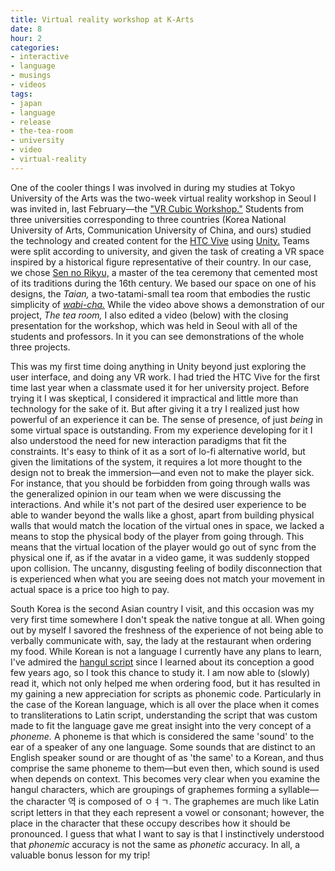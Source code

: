 ```yaml
---
title: Virtual reality workshop at K-Arts
date: 8
hour: 2
categories:
- interactive
- language
- musings
- videos
tags:
- japan
- language
- release
- the-tea-room
- university
- video
- virtual-reality
---
```


<video-embed service="vimeo" id="216446958" width="500" height="281" />

One of the cooler things I was involved in during my studies at Tokyo University of the Arts was the two-week virtual reality workshop in Seoul I was invited in, last February—the ["VR Cubic Workshop."](http://caica.online/special-event/vr-workshop) Students from three universities corresponding to three countries (Korea National University of Arts, Communication University of China, and ours) studied the technology and created content for the [HTC Vive](https://en.wikipedia.org/wiki/HTC_Vive) using [Unity.](https://en.wikipedia.org/wiki/Unity_(game_engine)) Teams were split according to university, and given the task of creating a VR space inspired by a historical figure representative of their country. In our case, we chose [Sen no Rikyu,](https://en.wikipedia.org/wiki/Sen_no_Riky%C5%AB) a master of the tea ceremony that cemented most of its traditions during the 16th century. We based our space on one of his designs, the _Taian,_ a two-tatami-small tea room that embodies the rustic simplicity of _[wabi-cha.](https://en.wikipedia.org/wiki/Wabi-cha)_ While the video above shows a demonstration of our project, _The tea room,_ I also edited a video (below) with the closing presentation for the workshop, which was held in Seoul with all of the students and professors. In it you can see demonstrations of the whole three projects.<!-- more -->

<video-embed service="vimeo" id="215927986" width="500" height="281" />

This was my first time doing anything in Unity beyond just exploring the user interface, and doing any VR work. I had tried the HTC Vive for the first time last year when a classmate used it for her university project. Before trying it I was skeptical, I considered it impractical and little more than technology for the sake of it. But after giving it a try I realized just how powerful of an experience it can be. The sense of presence, of just _being_ in some virtual space is outstanding. From my experience developing for it I also understood the need for new interaction paradigms that fit the constraints. It's easy to think of it as a sort of lo-fi alternative world, but given the limitations of the system, it requires a lot more thought to the design not to break the immersion—and even not to make the player sick. For instance, that you should be forbidden from going through walls was the generalized opinion in our team when we were discussing the interactions. And while it's not part of the desired user experience to be able to wander beyond the walls like a ghost, apart from building physical walls that would match the location of the virtual ones in space, we lacked a means to stop the physical body of the player from going through. This means that the virtual location of the player would go out of sync from the physical one if, as if the avatar in a video game, it was suddenly stopped upon collision. The uncanny, disgusting feeling of bodily disconnection that is experienced when what you are seeing does not match your movement in actual space is a price too high to pay.

South Korea is the second Asian country I visit, and this occasion was my very first time somewhere I don't speak the native tongue at all. When going out by myself I savored the freshness of the experience of not being able to verbally communicate with, say, the lady at the restaurant when ordering my food. While Korean is not a language I currently have any plans to learn, I've admired the [hangul script](https://en.wikipedia.org/wiki/Hangul) since I learned about its conception a good few years ago, so I took this chance to study it. I am now able to (slowly) read it, which not only helped me when ordering food, but it has resulted in my gaining a new appreciation for scripts as phonemic code. Particularly in the case of the Korean language, which is all over the place when it comes to transliterations to Latin script, understanding the script that was custom made to fit the language gave me great insight into the very concept of a _phoneme._ A phoneme is that which is considered the same 'sound' to the ear of a speaker of any one language. Some sounds that are distinct to an English speaker sound or are thought of as 'the same' to a Korean, and thus comprise the same phoneme to them—but even then, which sound is used when depends on context. This becomes very clear when you examine the hangul characters, which are groupings of graphemes forming a syllable—the character 역 is composed of ㅇㅕㄱ. The graphemes are much like Latin script letters in that they each represent a vowel or consonant; however, the place in the character that these occupy describes how it should be pronounced. I guess that what I want to say is that I instinctively understood that _phonemic_ accuracy is not the same as _phonetic_ accuracy. In all, a valuable bonus lesson for my trip!
